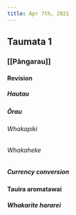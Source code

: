 ```yaml
---
title: Apr 7th, 2021
---
```


## Taumata 1
### [[Pāngarau]]
#### Revision
##### Hautau
##### Ōrau
###### Whakapiki
###### Whakaheke
##### Currency conversion
#### Tauira aromatawai
##### Whakarite hararei
